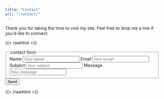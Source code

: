 ```yaml
---
title: "Contact"
url: "/contact/"
---
```


Thank you for taking the time to visit my site. Feel free to drop me a line if you'd like to connect.  

{{< rawhtml >}}
<form action="https://getform.io/f/858388df-353c-41fa-8c6b-aaa21c876007" method="POST" enctype='multipart/form-data'>
  <fieldset>
    <legend>contact form</legend>
      <label for="name">Name</label>
      <input type="text" name="name" placeholder="Your name*" required="required">
      <label for="email">Email</label>
      <input type="email" name="email" placeholder="Your email*" required="required">
      <label for="subject">Subject</label>
      <input type="text" name="subject" placeholder="Your subject">
      <label for="message">Message</label>
      <input type="text" name="message" placeholder="Your message">
    </fieldset>
  <button type="submit">Send</button>
</form>
{{< /rawhtml >}}
